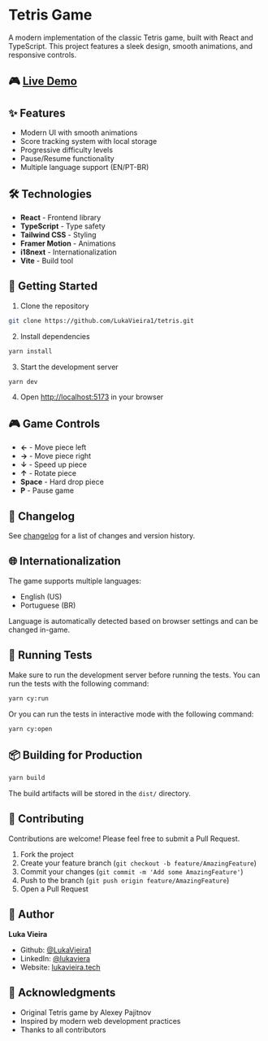 # Tetris Game

A modern implementation of the classic Tetris game, built with React and TypeScript. This project features a sleek design, smooth animations, and responsive controls.

## 🎮 [Live Demo](https://tetris.lukavieira.tech)

## ✨ Features

- Modern UI with smooth animations
- Score tracking system with local storage
- Progressive difficulty levels
- Pause/Resume functionality
- Multiple language support (EN/PT-BR)

## 🛠️ Technologies

- **React** - Frontend library
- **TypeScript** - Type safety
- **Tailwind CSS** - Styling
- **Framer Motion** - Animations
- **i18next** - Internationalization
- **Vite** - Build tool

## 🚀 Getting Started

1. Clone the repository

```bash
git clone https://github.com/LukaVieira1/tetris.git
```

2. Install dependencies

```bash
yarn install
```

3. Start the development server

```bash
yarn dev
```

4. Open [http://localhost:5173](http://localhost:5173) in your browser

## 🎮 Game Controls

- **←** - Move piece left
- **→** - Move piece right
- **↓** - Speed up piece
- **↑** - Rotate piece
- **Space** - Hard drop piece
- **P** - Pause game

## 📝 Changelog

See [changelog](changelog.md) for a list of changes and version history.

## 🌐 Internationalization

The game supports multiple languages:

- English (US)
- Portuguese (BR)

Language is automatically detected based on browser settings and can be changed in-game.

## 🧪 Running Tests

Make sure to run the development server before running the tests.
You can run the tests with the following command:

```bash
yarn cy:run
```

Or you can run the tests in interactive mode with the following command:

```bash
yarn cy:open
```

## 📦 Building for Production

```bash
yarn build
```

The build artifacts will be stored in the `dist/` directory.

## 🤝 Contributing

Contributions are welcome! Please feel free to submit a Pull Request.

1. Fork the project
2. Create your feature branch (`git checkout -b feature/AmazingFeature`)
3. Commit your changes (`git commit -m 'Add some AmazingFeature'`)
4. Push to the branch (`git push origin feature/AmazingFeature`)
5. Open a Pull Request

## 👤 Author

**Luka Vieira**

- Github: [@LukaVieira1](https://github.com/LukaVieira1)
- LinkedIn: [@lukaviera](https://www.linkedin.com/in/lukaviera/)
- Website: [lukavieira.tech](https://lukavieira.tech)

## 🙏 Acknowledgments

- Original Tetris game by Alexey Pajitnov
- Inspired by modern web development practices
- Thanks to all contributors
